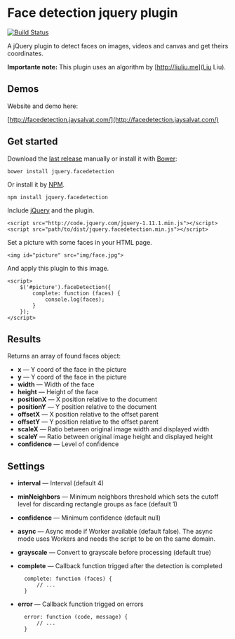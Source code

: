 Face detection jquery plugin
============================

[![Build Status](https://travis-ci.org/jaysalvat/jquery.facedetection.png?branch=master)](https://travis-ci.org/jaysalvat/{{project}})

A jQuery plugin to detect faces on images, videos and canvas and get theirs coordinates.

**Importante note:** This plugin uses an algorithm by [http://liuliu.me](Liu Liu).

Demos
-----

Website and demo here:

[http://facedetection.jaysalvat.com/](http://facedetection.jaysalvat.com/)

Get started
-----------

Download the [last release](jaysalvat.github.io/jquery.facedetection/releases/latest/jquery.facedetection.zip) manually or install it with [Bower](http://bower.io/):

    bower install jquery.facedetection

Or install it by [NPM](https://www.npmjs.org/package/jquery.facedetection).

    npm install jquery.facedetection

Include [jQuery](http://code.jquery.com/jquery-1.11.1.min.js) and the plugin.

    <script src="http://code.jquery.com/jquery-1.11.1.min.js"></script> 
    <script src="path/to/dist/jquery.facedetection.min.js"></script> 

Set a picture with some faces in your HTML page.

    <img id="picture" src="img/face.jpg">

And apply this plugin to this image.

    <script>
        $('#picture').faceDetection({
            complete: function (faces) {
            	console.log(faces);
        	}
        });
    </script> 

Results
-------

Returns an array of found faces object:

- **x** — Y coord of the face in the picture
- **y** — Y coord of the face in the picture
- **width** — Width of the face
- **height** — Height of the face
- **positionX** — X position relative to the document
- **positionY** — Y position relative to the document
- **offsetX** — X position relative to the offset parent
- **offsetY** — Y position relative to the offset parent
- **scaleX** — Ratio between original image width and displayed width
- **scaleY** — Ratio between original image height and displayed height
- **confidence** — Level of confidence

Settings
--------
- **interval** — Interval (default 4)
- **minNeighbors** — Minimum neighbors threshold which sets the cutoff level for discarding rectangle groups as face (default 1)
- **confidence** — Minimum confidence (default null)
- **async** — Async mode if Worker available (default false). The async mode uses Workers and needs the script to be on the same domain.
- **grayscale** — Convert to grayscale before processing (default true)
- **complete** — Callback function trigged after the detection is completed

        complete: function (faces) {
            // ...
        }
    
- **error** — Callback function trigged on errors

        error: function (code, message) {
            // ...
        }
        
